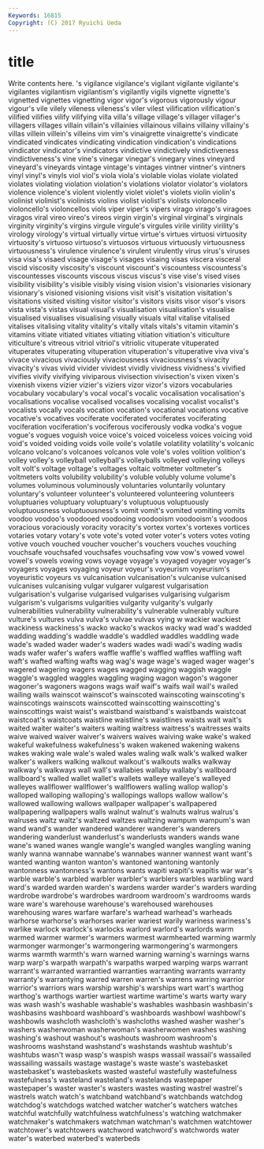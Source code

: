 ```yaml
---
Keywords: 16815 
Copyright: (C) 2017 Ryuichi Ueda
---
```


# title

Write contents here.
's vigilance
vigilance's vigilant vigilante vigilante's vigilantes vigilantism vigilantism's vigilantly vigils vignette
vignette's vignetted vignettes vignetting vigor vigor's vigorous vigorously vigour vigour's
vile vilely vileness vileness's viler vilest vilification vilification's vilified vilifies
vilify vilifying villa villa's village village's villager villager's villagers villages
villain villain's villainies villainous villains villainy villainy's villas villein villein's
villeins vim vim's vinaigrette vinaigrette's vindicate vindicated vindicates vindicating vindication
vindication's vindications vindicator vindicator's vindicators vindictive vindictively vindictiveness vindictiveness's vine
vine's vinegar vinegar's vinegary vines vineyard vineyard's vineyards vintage vintage's
vintages vintner vintner's vintners vinyl vinyl's vinyls viol viol's viola
viola's violable violas violate violated violates violating violation violation's violations
violator violator's violators violence violence's violent violently violet violet's violets
violin violin's violinist violinist's violinists violins violist violist's violists violoncello
violoncello's violoncellos viols viper viper's vipers virago virago's viragoes viragos
viral vireo vireo's vireos virgin virgin's virginal virginal's virginals virginity
virginity's virgins virgule virgule's virgules virile virility virility's virology virology's
virtual virtually virtue virtue's virtues virtuosi virtuosity virtuosity's virtuoso virtuoso's
virtuosos virtuous virtuously virtuousness virtuousness's virulence virulence's virulent virulently virus
virus's viruses visa visa's visaed visage visage's visages visaing visas
viscera visceral viscid viscosity viscosity's viscount viscount's viscountess viscountess's viscountesses
viscounts viscous viscus viscus's vise vise's vised vises visibility visibility's
visible visibly vising vision vision's visionaries visionary visionary's visioned visioning
visions visit visit's visitation visitation's visitations visited visiting visitor visitor's
visitors visits visor visor's visors vista vista's vistas visual visual's
visualisation visualisation's visualise visualised visualises visualising visually visuals vital vitalise
vitalised vitalises vitalising vitality vitality's vitally vitals vitals's vitamin vitamin's
vitamins vitiate vitiated vitiates vitiating vitiation vitiation's viticulture viticulture's vitreous
vitriol vitriol's vitriolic vituperate vituperated vituperates vituperating vituperation vituperation's vituperative
viva viva's vivace vivacious vivaciously vivaciousness vivaciousness's vivacity vivacity's vivas
vivid vivider vividest vividly vividness vividness's vivified vivifies vivify vivifying
viviparous vivisection vivisection's vixen vixen's vixenish vixens vizier vizier's viziers
vizor vizor's vizors vocabularies vocabulary vocabulary's vocal vocal's vocalic vocalisation
vocalisation's vocalisations vocalise vocalised vocalises vocalising vocalist vocalist's vocalists vocally
vocals vocation vocation's vocational vocations vocative vocative's vocatives vociferate vociferated
vociferates vociferating vociferation vociferation's vociferous vociferously vodka vodka's vogue vogue's
vogues voguish voice voice's voiced voiceless voices voicing void void's
voided voiding voids voile voile's volatile volatility volatility's volcanic volcano
volcano's volcanoes volcanos vole vole's voles volition volition's volley volley's
volleyball volleyball's volleyballs volleyed volleying volleys volt volt's voltage voltage's
voltages voltaic voltmeter voltmeter's voltmeters volts volubility volubility's voluble volubly
volume volume's volumes voluminous voluminously voluntaries voluntarily voluntary voluntary's volunteer
volunteer's volunteered volunteering volunteers voluptuaries voluptuary voluptuary's voluptuous voluptuously voluptuousness
voluptuousness's vomit vomit's vomited vomiting vomits voodoo voodoo's voodooed voodooing
voodooism voodooism's voodoos voracious voraciously voracity voracity's vortex vortex's vortexes
vortices votaries votary votary's vote vote's voted voter voter's voters
votes voting votive vouch vouched voucher voucher's vouchers vouches vouching
vouchsafe vouchsafed vouchsafes vouchsafing vow vow's vowed vowel vowel's vowels
vowing vows voyage voyage's voyaged voyager voyager's voyagers voyages voyaging
voyeur voyeur's voyeurism voyeurism's voyeuristic voyeurs vs vulcanisation vulcanisation's vulcanise
vulcanised vulcanises vulcanising vulgar vulgarer vulgarest vulgarisation vulgarisation's vulgarise vulgarised
vulgarises vulgarising vulgarism vulgarism's vulgarisms vulgarities vulgarity vulgarity's vulgarly vulnerabilities
vulnerability vulnerability's vulnerable vulnerably vulture vulture's vultures vulva vulva's vulvae
vulvas vying w wackier wackiest wackiness wackiness's wacko wacko's wackos
wacky wad wad's wadded wadding wadding's waddle waddle's waddled waddles
waddling wade wade's waded wader wader's waders wades wadi wadi's
wading wadis wads wafer wafer's wafers waffle waffle's waffled waffles
waffling waft waft's wafted wafting wafts wag wag's wage wage's
waged wager wager's wagered wagering wagers wages wagged wagging waggish
waggle waggle's waggled waggles waggling waging wagon wagon's wagoner wagoner's
wagoners wagons wags waif waif's waifs wail wail's wailed wailing
wails wainscot wainscot's wainscoted wainscoting wainscoting's wainscotings wainscots wainscotted wainscotting
wainscotting's wainscottings waist waist's waistband waistband's waistbands waistcoat waistcoat's waistcoats
waistline waistline's waistlines waists wait wait's waited waiter waiter's waiters
waiting waitress waitress's waitresses waits waive waived waiver waiver's waivers
waives waiving wake wake's waked wakeful wakefulness wakefulness's waken wakened
wakening wakens wakes waking wale wale's waled wales waling walk
walk's walked walker walker's walkers walking walkout walkout's walkouts walks
walkway walkway's walkways wall wall's wallabies wallaby wallaby's wallboard wallboard's
walled wallet wallet's wallets walleye walleye's walleyed walleyes wallflower wallflower's
wallflowers walling wallop wallop's walloped walloping walloping's wallopings wallops wallow
wallow's wallowed wallowing wallows wallpaper wallpaper's wallpapered wallpapering wallpapers walls
walnut walnut's walnuts walrus walrus's walruses waltz waltz's waltzed waltzes
waltzing wampum wampum's wan wand wand's wander wandered wanderer wanderer's
wanderers wandering wanderlust wanderlust's wanderlusts wanders wands wane wane's waned
wanes wangle wangle's wangled wangles wangling waning wanly wanna wannabe
wannabe's wannabes wanner wannest want want's wanted wanting wanton wanton's
wantoned wantoning wantonly wantonness wantonness's wantons wants wapiti wapiti's wapitis
war war's warble warble's warbled warbler warbler's warblers warbles warbling
ward ward's warded warden warden's wardens warder warder's warders warding
wardrobe wardrobe's wardrobes wardroom wardroom's wardrooms wards ware ware's warehouse
warehouse's warehoused warehouses warehousing wares warfare warfare's warhead warhead's warheads
warhorse warhorse's warhorses warier wariest warily wariness wariness's warlike warlock
warlock's warlocks warlord warlord's warlords warm warmed warmer warmer's warmers
warmest warmhearted warming warmly warmonger warmonger's warmongering warmongering's warmongers warms
warmth warmth's warn warned warning warning's warnings warns warp warp's
warpath warpath's warpaths warped warping warps warrant warrant's warranted warrantied
warranties warranting warrants warranty warranty's warrantying warred warren warren's warrens
warring warrior warrior's warriors wars warship warship's warships wart wart's
warthog warthog's warthogs wartier wartiest wartime wartime's warts warty wary
was wash wash's washable washable's washables washbasin washbasin's washbasins washboard
washboard's washboards washbowl washbowl's washbowls washcloth washcloth's washcloths washed washer
washer's washers washerwoman washerwoman's washerwomen washes washing washing's washout washout's
washouts washroom washroom's washrooms washstand washstand's washstands washtub washtub's washtubs
wasn't wasp wasp's waspish wasps wassail wassail's wassailed wassailing wassails
wastage wastage's waste waste's wastebasket wastebasket's wastebaskets wasted wasteful wastefully
wastefulness wastefulness's wasteland wasteland's wastelands wastepaper wastepaper's waster waster's wasters
wastes wasting wastrel wastrel's wastrels watch watch's watchband watchband's watchbands
watchdog watchdog's watchdogs watched watcher watcher's watchers watches watchful watchfully
watchfulness watchfulness's watching watchmaker watchmaker's watchmakers watchman watchman's watchmen watchtower
watchtower's watchtowers watchword watchword's watchwords water water's waterbed waterbed's waterbeds
